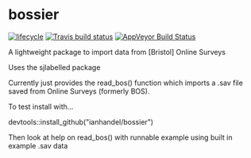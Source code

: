# bossier
[![lifecycle](https://img.shields.io/badge/lifecycle-experimental-orange.svg)](https://www.tidyverse.org/lifecycle/#experimental)
[![Travis build status](https://travis-ci.org/ianhandel/bossier.svg?branch=master)](https://travis-ci.org/ianhandel/bossier)
[![AppVeyor Build Status](https://ci.appveyor.com/api/projects/status/github/ianhandel/bossier?branch=master&svg=true)](https://ci.appveyor.com/project/ianhandel/bossier)


A lightweight package to import data from [Bristol] Online Surveys

Uses the sjlabelled package

Currently just provides the read_bos() function which imports a .sav file saved from Online Surveys (formerly BOS).

To test install with...

devtools::install_github("ianhandel/bossier")

Then look at help on read_bos() with runnable example using built in example .sav data
